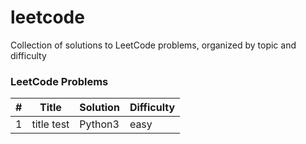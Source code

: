 # leetcode
Collection of solutions to LeetCode problems, organized by topic and difficulty


### LeetCode Problems


| # | Title | Solution | Difficulty |
|---| ----- | -------- | ---------- |
|1|title test| Python3| easy| 

